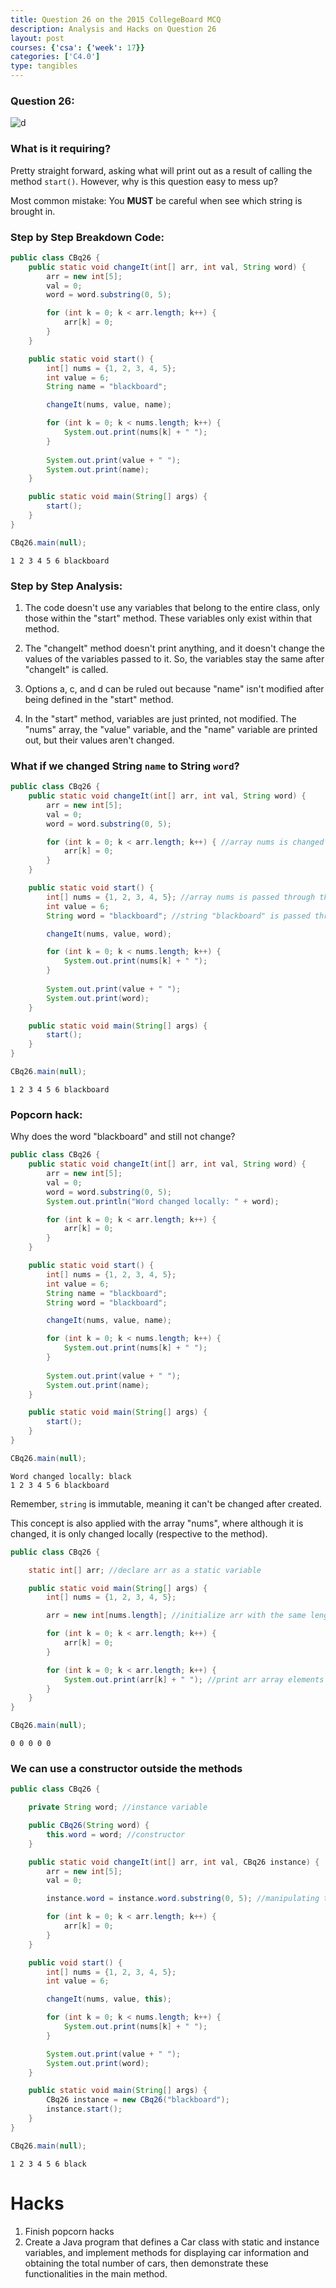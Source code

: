 ```yaml
---
title: Question 26 on the 2015 CollegeBoard MCQ
description: Analysis and Hacks on Question 26
layout: post
courses: {'csa': {'week': 17}}
categories: ['C4.0']
type: tangibles
---
```


### Question 26:
![d](https://raw.githubusercontent.com/Pitsco/personal/main/images/cb-corrections5.png)

### What is it requiring?

Pretty straight forward, asking what will print out as a result of calling the method `start()`. However, why is this question easy to mess up?

Most common mistake: You **MUST** be careful when see which string is brought in. 

### Step by Step Breakdown Code:


```Java
public class CBq26 {
    public static void changeIt(int[] arr, int val, String word) {
        arr = new int[5];
        val = 0;
        word = word.substring(0, 5);

        for (int k = 0; k < arr.length; k++) {
            arr[k] = 0;
        }
    }

    public static void start() {
        int[] nums = {1, 2, 3, 4, 5};
        int value = 6;
        String name = "blackboard";

        changeIt(nums, value, name); 

        for (int k = 0; k < nums.length; k++) {
            System.out.print(nums[k] + " ");
        }
        
        System.out.print(value + " ");
        System.out.print(name);
    }

    public static void main(String[] args) {
        start();
    }
}

CBq26.main(null);
```

    1 2 3 4 5 6 blackboard

### Step by Step Analysis:
1. The code doesn't use any variables that belong to the entire class, only those within the "start" method. These variables only exist within that method.

2. The "changeIt" method doesn't print anything, and it doesn't change the values of the variables passed to it. So, the variables stay the same after "changeIt" is called.

3. Options a, c, and d can be ruled out because "name" isn't modified after being defined in the "start" method.

4. In the "start" method, variables are just printed, not modified. The "nums" array, the "value" variable, and the "name" variable are printed out, but their values aren't changed.

### What if we changed String `name` to String `word`?


```Java
public class CBq26 {
    public static void changeIt(int[] arr, int val, String word) {
        arr = new int[5];
        val = 0;
        word = word.substring(0, 5);

        for (int k = 0; k < arr.length; k++) { //array nums is changed to {0, 0, 0, 0, 0}
            arr[k] = 0;
        }
    }

    public static void start() {
        int[] nums = {1, 2, 3, 4, 5}; //array nums is passed through the method changeIt()
        int value = 6;
        String word = "blackboard"; //string "blackboard" is passed through the method changeIt()

        changeIt(nums, value, word);

        for (int k = 0; k < nums.length; k++) {
            System.out.print(nums[k] + " ");
        }
        
        System.out.print(value + " ");
        System.out.print(word);
    }

    public static void main(String[] args) {
        start();
    }
}

CBq26.main(null);
```

    1 2 3 4 5 6 blackboard

### Popcorn hack:
Why does the word "blackboard"  and still not change?


```Java
public class CBq26 {
    public static void changeIt(int[] arr, int val, String word) {
        arr = new int[5];
        val = 0;
        word = word.substring(0, 5);
        System.out.println("Word changed locally: " + word);

        for (int k = 0; k < arr.length; k++) {
            arr[k] = 0;
        }
    }

    public static void start() {
        int[] nums = {1, 2, 3, 4, 5};
        int value = 6;
        String name = "blackboard";
        String word = "blackboard"; 

        changeIt(nums, value, name);

        for (int k = 0; k < nums.length; k++) {
            System.out.print(nums[k] + " ");
        }
        
        System.out.print(value + " ");
        System.out.print(name);
    }

    public static void main(String[] args) {
        start();
    }
}

CBq26.main(null);
```

    Word changed locally: black
    1 2 3 4 5 6 blackboard

Remember, `string` is immutable, meaning it can't be changed after created. 

This concept is also applied with the array "nums", where although it is changed, it is only changed locally (respective to the method).


```Java
public class CBq26 {

    static int[] arr; //declare arr as a static variable

    public static void main(String[] args) {
        int[] nums = {1, 2, 3, 4, 5};

        arr = new int[nums.length]; //initialize arr with the same length as nums

        for (int k = 0; k < arr.length; k++) {
            arr[k] = 0;
        }

        for (int k = 0; k < arr.length; k++) {
            System.out.print(arr[k] + " "); //print arr array elements individually
        }
    }
}

CBq26.main(null);
```

    0 0 0 0 0 

### We can use a constructor outside the methods


```Java
public class CBq26 {

    private String word; //instance variable

    public CBq26(String word) {
        this.word = word; //constructor
    }

    public static void changeIt(int[] arr, int val, CBq26 instance) {
        arr = new int[5];
        val = 0;

        instance.word = instance.word.substring(0, 5); //manipulating the string locally in the method

        for (int k = 0; k < arr.length; k++) {
            arr[k] = 0;
        }
    }

    public void start() {
        int[] nums = {1, 2, 3, 4, 5};
        int value = 6;

        changeIt(nums, value, this);

        for (int k = 0; k < nums.length; k++) {
            System.out.print(nums[k] + " ");
        }

        System.out.print(value + " ");
        System.out.print(word);
    }

    public static void main(String[] args) {
        CBq26 instance = new CBq26("blackboard");
        instance.start();
    }
}

CBq26.main(null);
```

    1 2 3 4 5 6 black

# Hacks
1. Finish popcorn hacks
2. Create a Java program that defines a Car class with static and instance variables, and implement methods for displaying car information and obtaining the total number of cars, then demonstrate these functionalities in the main method.
